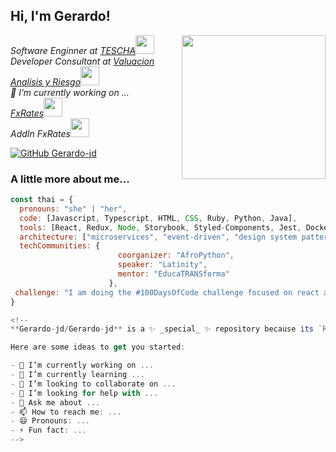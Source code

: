 
<h2> Hi, I'm Gerardo! </h2>
<img align='right' src="https://github.com/Gerardo-jd/Gerardo-jd/assets/99415004/958677d8-2213-4b8f-a55d-116577c7cc74" width="230">

<p><em>Software Enginner at <a href="http://www.unb.br">TESCHA</a><img src="https://media.giphy.com/media/fYSnHlufseco8Fh93Z/giphy.gif" width="30">
</br>Developer Consultant at <a href="https://www.var.com.mx/">Valuacion Analisis y Riesgo</a><img src="https://media.giphy.com/media/WUlplcMpOCEmTGBtBW/giphy.gif" width="30">
</br>🔭 I’m currently working on ... 
  </br><a href="https://fxrates.com.mx/Resumen.aspx">FxRates</a><img src="https://media.giphy.com/media/WUlplcMpOCEmTGBtBW/giphy.gif" width="30">
  </br><a >AddIn FxRates</a><img src="https://media.giphy.com/media/WUlplcMpOCEmTGBtBW/giphy.gif" width="30">
</em></p>

[![GitHub Gerardo-jd](https://img.shields.io/github/followers/Gerardo-jd?label=follow&style=social)](https://github.com/Gerardo-jd)

### A little more about me...  

```javascript
const thai = {
  pronouns: "she" | "her",
  code: [Javascript, Typescript, HTML, CSS, Ruby, Python, Java],
  tools: [React, Redux, Node, Storybook, Styled-Components, Jest, Docker],
  architecture: ["microservices", "event-driven", "design system pattern"],
  techCommunities: {
                        coorganizer: "AfroPython",
                        speaker: "Latinity",
                        mentor: "EducaTRANSforma"
                      },
 challenge: "I am doing the #100DaysOfCode challenge focused on react and typescript"
}

<!--
**Gerardo-jd/Gerardo-jd** is a ✨ _special_ ✨ repository because its `README.md` (this file) appears on your GitHub profile.

Here are some ideas to get you started:

- 🔭 I’m currently working on ...
- 🌱 I’m currently learning ...
- 👯 I’m looking to collaborate on ...
- 🤔 I’m looking for help with ...
- 💬 Ask me about ...
- 📫 How to reach me: ...
- 😄 Pronouns: ...
- ⚡ Fun fact: ...
-->
